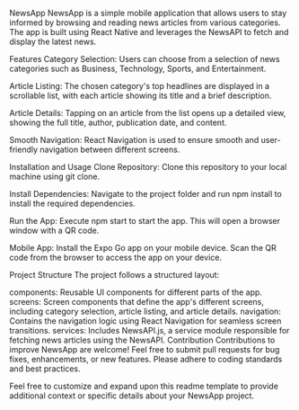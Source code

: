 NewsApp
NewsApp is a simple mobile application that allows users to stay informed by browsing and reading news articles from various categories. The app is built using React Native and leverages the NewsAPI to fetch and display the latest news.

Features
Category Selection: Users can choose from a selection of news categories such as Business, Technology, Sports, and Entertainment.

Article Listing: The chosen category's top headlines are displayed in a scrollable list, with each article showing its title and a brief description.

Article Details: Tapping on an article from the list opens up a detailed view, showing the full title, author, publication date, and content.

Smooth Navigation: React Navigation is used to ensure smooth and user-friendly navigation between different screens.

Installation and Usage
Clone Repository: Clone this repository to your local machine using git clone.

Install Dependencies: Navigate to the project folder and run npm install to install the required dependencies.

Run the App: Execute npm start to start the app. This will open a browser window with a QR code.

Mobile App: Install the Expo Go app on your mobile device. Scan the QR code from the browser to access the app on your device.

Project Structure
The project follows a structured layout:

components: Reusable UI components for different parts of the app.
screens: Screen components that define the app's different screens, including category selection, article listing, and article details.
navigation: Contains the navigation logic using React Navigation for seamless screen transitions.
services: Includes NewsAPI.js, a service module responsible for fetching news articles using the NewsAPI.
Contribution
Contributions to improve NewsApp are welcome! Feel free to submit pull requests for bug fixes, enhancements, or new features. Please adhere to coding standards and best practices.


Feel free to customize and expand upon this readme template to provide additional context or specific details about your NewsApp project.
